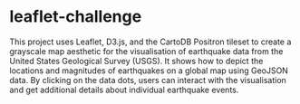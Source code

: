 # leaflet-challenge
This project uses Leaflet, D3.js, and the CartoDB Positron tileset to create a grayscale map aesthetic for the visualisation of earthquake data from the United States Geological Survey (USGS). It shows how to depict the locations and magnitudes of earthquakes on a global map using GeoJSON data. By clicking on the data dots, users can interact with the visualisation and get additional details about individual earthquake events.
